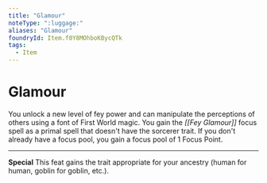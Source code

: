 ```yaml
---
title: "Glamour"
noteType: ":luggage:"
aliases: "Glamour"
foundryId: Item.f0Y8MOhboKBycQTk
tags:
  - Item
---
```


# Glamour

You unlock a new level of fey power and can manipulate the perceptions of others using a font of First World magic. You gain the _[[Fey Glamour]]_ focus spell as a primal spell that doesn't have the sorcerer trait. If you don't already have a focus pool, you gain a focus pool of 1 Focus Point.

* * *

**Special** This feat gains the trait appropriate for your ancestry (human for human, goblin for goblin, etc.).
